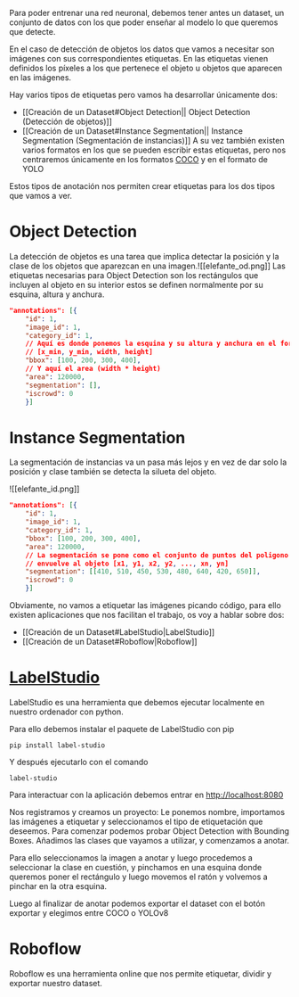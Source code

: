 Para poder entrenar una red neuronal, debemos tener antes un dataset, un conjunto de datos con los que poder enseñar al modelo lo que queremos que detecte.

En el caso de detección de objetos los datos que vamos a necesitar son imágenes con sus correspondientes etiquetas. En las etiquetas vienen definidos los píxeles a los que pertenece el objeto u objetos que aparecen en las imágenes.

Hay varios tipos de etiquetas pero vamos ha desarrollar únicamente dos:
- [[Creación de un Dataset#Object Detection|| Object Detection (Detección de objetos)]]
- [[Creación de un Dataset#Instance Segmentation|| Instance Segmentation (Segmentación de instancias)]]
A su vez también existen varios formatos en los que se pueden escribir estas etiquetas, pero nos centraremos únicamente en los formatos [COCO](https://cocodataset.org/) y en el formato de YOLO

Estos tipos de anotación nos permiten crear etiquetas para los dos tipos que vamos a ver.
# Object Detection
La detección de objetos es una tarea que implica detectar la posición y la clase de los objetos que aparezcan en una imagen.![[elefante_od.png]]
Las etiquetas necesarias para Object Detection son los rectángulos que incluyen al objeto en su interior estos se definen normalmente por su esquina, altura y anchura.
```json title=Elefante.json
"annotations": [{ 
	"id": 1, 
	"image_id": 1, 
	"category_id": 1, 
	// Aquí es donde ponemos la esquina y su altura y anchura en el formato
	// [x_min, y_min, width, height]
	"bbox": [100, 200, 300, 400], 
	// Y aquí el area (width * height)
	"area": 120000, 
	"segmentation": [], 
	"iscrowd": 0 
	}]
```
# Instance Segmentation
 La segmentación de instancias va un pasa más lejos y en vez de dar solo la posición y clase también se detecta la silueta del objeto.

![[elefante_id.png]]
```json title=Elefante.json
"annotations": [{ 
	"id": 1, 
	"image_id": 1, 
	"category_id": 1, 
	"bbox": [100, 200, 300, 400], 
	"area": 120000, 
	// La segmentación se pone como el conjunto de puntos del poligono que
	// envuelve al objeto [x1, y1, x2, y2, ..., xn, yn]
	"segmentation": [[410, 510, 450, 530, 480, 640, 420, 650]], 
	"iscrowd": 0 
	}]
```

Obviamente, no vamos a etiquetar las imágenes picando código, para ello existen aplicaciones que nos facilitan el trabajo, os voy a hablar sobre dos:
- [[Creación de un Dataset#LabelStudio|LabelStudio]]
- [[Creación de un Dataset#Roboflow|Roboflow]]
# [LabelStudio](https://labelstud.io)
LabelStudio es una herramienta que debemos ejecutar localmente en nuestro ordenador con python.

Para ello debemos instalar el paquete de LabelStudio con pip
```pip
pip install label-studio
```

Y después ejecutarlo con el comando
```pip
label-studio
```

Para interactuar con la aplicación debemos entrar en [http://localhost:8080](http://localhost:8080)

Nos registramos y creamos un proyecto:
Le ponemos nombre, importamos las imágenes a etiquetar y seleccionamos el tipo de etiquetación que deseemos. Para comenzar podemos probar Object Detection with Bounding Boxes. Añadimos las clases que vayamos a utilizar, y comenzamos a anotar.

Para ello seleccionamos la imagen a anotar y luego procedemos a seleccionar la clase en cuestión, y pinchamos en una esquina donde queremos poner el rectángulo y luego movemos  el ratón y volvemos a pinchar en la otra esquina.

Luego al finalizar de anotar podemos exportar el dataset con el botón exportar y elegimos entre COCO o YOLOv8
# Roboflow
Roboflow es una herramienta online que nos permite etiquetar, dividir y exportar nuestro dataset.

